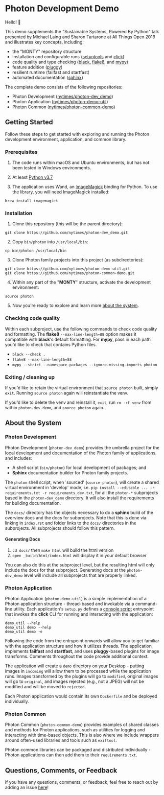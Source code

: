 # Photon Development Demo

Hello! 👋

This demo supplements the "Sustainable Systems, Powered By Python" talk presented by Michael Laing and Sharon Tartarone at All Things Open 2019 and illustrates key concepts, including:

* the "MONTY" repository structure
* installation and configurable runs ([setuptools](https://setuptools.readthedocs.io) and [click](https://click.palletsprojects.com))
* code quality and type checking ([black](https://black.readthedocs.io/en/stable/), [flake8](http://flake8.pycqa.org), and [mypy](https://mypy.readthedocs.io))
* feature addition ([pluggy](https://pluggy.readthedocs.io/en/latest/))
* resilient runtime (failfast and startfast)
* automated documentation ([sphinx](http://www.sphinx-doc.org/en/master/))

The complete demo consists of the following repositories:

* Photon Development ([nytimes/photon-dev_demo](https://github.com/nytimes/photon-dev_demo))
* Photon Application ([nytimes/photon-demo-util](https://github.com/nytimes/photon-demo-util))
* Photon Common ([nytimes/photon-common-demo](https://github.com/nytimes/photon-common-demo))

## Getting Started

Follow these steps to get started with exploring and running the Photon development environment, application, and common library.

### Prerequisites

1. The code runs within macOS and Ubuntu environments, but has not been tested in Windows environments.

2. At least [Python v3.7](https://www.python.org/downloads/)

3. The application uses Wand, an [ImageMagick](http://www.imagemagick.org/) binding for Python. To use the library, you will need ImageMagick installed:

```
brew install imagemagick
```

### Installation

1. Clone this repository (this will be the parent directory):

```
git clone https://github.com/nytimes/photon-dev_demo.git
```

2. Copy `bin/photon` into `/usr/local/bin`:

```
cp bin/photon /usr/local/bin
```

3. Clone Photon family projects into this project (as subdirectories):

```
git clone https://github.com/nytimes/photon-demo-util.git
git clone https://github.com/nytimes/photon-common-demo.git
```

4. Within any part of the "**MONTY**" structure, activate the development environment:

```
source photon
```

5. Now you're ready to explore and learn more [about the system](#about-the-system).

### Checking code quality

Within each subproject, use the following commands to check code quality and formatting. The **flake8** `--max-line-length=88` option makes it compatible with **black**'s default formatting. For **mypy**, pass in each path you'd like to check that contains Python files.

* `black --check .`
* `flake8 --max-line-length=88`
* `mypy --strict --namespace-packages --ignore-missing-imports photon`

### Exiting / cleaning up

If you'd like to retain the virtual environment that `source photon` built, simply `exit`. Running `source photon` again will reinstantiate the venv.

If you'd like to delete the venv and reinstall it, `exit`, run `rm -rf venv` from within `photon-dev_demo`, and `source photon` again.

## About the System

### Photon Development

Photon Development (`photon-dev_demo`) provides the umbrella project for the local development and documentation of the Photon family of applications, and includes:

* A shell script (`bin/photon`) for local development of packages; and
* **Sphinx** documentation builder for Photon family projects.

The `photon` shell script, when 'sourced' (`source photon`), will create a shared virtual environment in 'develop' mode, i.e. `pip install --editable ... -r requirements.txt -r requirements_dev.txt`, for all the `photon-*` subprojects based in the `photon-dev_demo` directory. It will also install the requirements for building documentation.

The `docs/` directory has the objects necessary to do a **sphinx** build of the overview docs and the docs for subprojects. Note that this is done via linking in `index.rst` and folder links to the `docs/` directories in the subprojects. All subprojects should follow this pattern.

#### Generating Docs

1. `cd docs/` then `make html` will build the html version
2. `open _build/html/index.html` will display it in your default browser

You can also do this at the subproject level, but the resulting html will only include the docs for that subproject. Generating docs at the `photon-dev_demo` level will include all subprojects that are properly linked.

### Photon Application

Photon Application (`photon-demo-util`) is a simple implementation of a Photon application structure - thread-based and invokable via a command-line utility. Each application's `setup.py` defines a [console script](https://github.com/nytimes/photon-demo-util/blob/master/setup.py#L28) entrypoint that invokes the **click** CLI for running and interacting with the application:

```
demo_util --help
demo_util demo --help
demo_util demo -e
```

Following the code from the entrypoint onwards will allow you to get familiar with the application structure and how it utilizes threads. The application implements **failfast** and **startfast**, and uses **pluggy**-based plugins for image transforms. Comments throughout the code provide additional context.

The application will create a `demo` directory on your Desktop - putting images in `incoming` will allow them to be processed while the application runs. Images transformed by the plugins will go to `modified`, original images will go to `original`, and images rejected (e.g., not a JPEG) will not be modified and will be moved to `rejected`.

Each Photon application would contain its own `Dockerfile` and be deployed individually.

### Photon Common

Photon Common (`photon-common-demo`) provides examples of shared classes and methods for Photon applications, such as utilities for logging and interacting with time-based objects. This is also where we include wrappers around often-used libraries and tools such as `exiftool`.

Photon common libraries can be packaged and distributed individually - Photon applications can then add them to their `requirements.txt`.

## Questions, Comments, or Feedback

If you have any questions, comments, or feedback, feel free to reach out by adding an issue [here](https://github.com/nytimes/photon-dev_demo/issues)!
